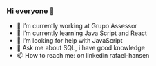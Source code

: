 ### Hi everyone 👋


- 🔭 I’m currently working at Grupo Assessor 
- 🌱 I’m currently learning Java Script and React
- 🤔 I’m looking for help with JavaScript
- 💬 Ask me about SQL, i have good knowledge 
- 📫 How to reach me: on linkedin rafael-hansen
